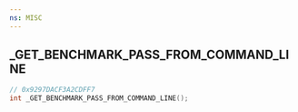 ```yaml
---
ns: MISC
---
```

## _GET_BENCHMARK_PASS_FROM_COMMAND_LINE

```c
// 0x9297DACF3A2CDFF7
int _GET_BENCHMARK_PASS_FROM_COMMAND_LINE();
```

